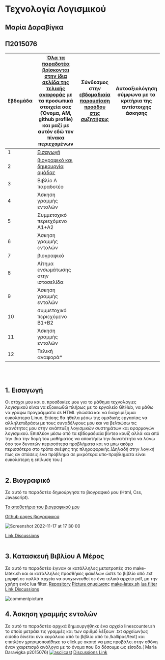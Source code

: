 # Τεχνολογία Λογισμικού 
## Μαρία Δαραβίγκα 
## Π2015076

| Εβδομάδα | [Όλα τα παραδοτέα βρίσκονται στην ίδια σελίδα της τελικής αναφοράς](https://courses-ionio.github.io/help/deliverables/) με τα προσωπικά στοιχεία σας (Όνομα, ΑΜ, github profile) και μαζί με αυτόν εδώ τον πίνακα περιεχομένων | Σύνδεσμος στην [εβδομαδιαία παρουσίαση προόδου στις συζητήσεις](https://github.com/courses-ionio/help/discussions/categories/show-and-tell) | Αυτοαξιολόγηση σύμφωνα με τα κριτήρια της αντίστοιχης άσκησης |
| --- | --- | --- | --- |
| 1 | [Eισαγωγή](#1-εισαγωγή)| | |
| 2 | [βιογραφικό και δημιουργία ομάδας](#2-βιογραφικό) | | |
| 3 | Βιβλίο Α παραδοτέο | | |
| 4 | Άσκηση γραμμής εντολών | | |
| 5 | Συμμετοχικό περιεχόμενο A1+A2 | | |
| 6 | Άσκηση γραμμής εντολών | | |
| 7 | βιογραφικό | | |
| 8 | Αίτημα ενσωμάτωσης στην ιστοσελίδα | | |
| 9 | Άσκηση γραμμής εντολών | | |
| 10 | συμμετοχικό περιεχόμενο B1+B2 | | |
| 11 | Άσκηση γραμμής εντολών | | |
| 12 | Τελική αναφορά* | | |

</br> </br>
## 1. Eισαγωγή
  Οι στόχοι μου και οι προσδοκίες μου για το μάθημα τεχνολογιες λογισμικού είναι να εξοικιωθώ πλήρως με το εργαλείο GitHub, να μάθω να γράφω προγράμματα 
σε HTML γλώσσα και να διαχειρίζομαι ευκολότερα Linux. Επίσης θα ήθελα μέσω της ομαδικής εργασίας να αλληλεπιδράσω με τους συναδέλφους μου και να βελτιώσω τις ικανότητες μου στην ανάπτυξη λογισμικών συστημάτων και εφαρμογών λογισμικού. Επιπλέον μέσω από τα εβδομαδιαία βίντεο κουίζ αλλά και από την ίδια την δομή του μαθήματος να αποκτήσω την δυνατότητα να λύνω όσο τον δυνατών περισσότερα προβλήματα και να μπω ακόμα περισσότερο στο τρόπο σκέψης της πληροφορικής.(Δηλαδή στην λογική πως αν σπάσεις ένα πρόβλημα σε μικρότερα υπο-προβλήματα είναι ευκολότερη η επίλυση του.)
</br></br>
## 2. Βιογραφικό
  Σε αυτό το παραδοτέο δημιούργησα το βιογραφικό μου (Html, Css, Javascript).

[Το αποθετήριο του βιογραφικού μου](https://github.com/Mariadar97/mycv/)

[Github pages βιογραφικού](https://mariadar97.github.io/mycv/)

![Screenshot 2022-11-17 at 17 30 00](https://user-images.githubusercontent.com/22714123/202488303-eff2525a-f159-4793-b8ac-c64039ba91f9.png)

[Link Discussions](https://github.com/courses-ionio/help/discussions/1651)
</br></br>

## 3. Κατασκευή Βιβλίου Α Μέρος
  Σε αυτό το παραδοτέο έγιναν οι κατάλληλες μετατροπές στο make-latex.sh και οι κατάλληλες προσθήκες φακέλων ώστε το βιβλίο από .txt μορφή σε πολλά αρχεία να συγχωνευθεί σε ένα τελικό αρχείο pdf, με την χρήση ενός lua filter.
[Repository](https://github.com/Mariadar97/kallipos)
[Picture σημείωσης](https://github.com/Mariadar97/kallipos/blob/master/picture/commentpicture.png)
[make-latex.sh](https://github.com/Mariadar97/kallipos/blob/master/make-latex.sh)
[lua filter](https://github.com/Mariadar97/kallipos/blob/master/comment.lua)
[Link Discussions](https://github.com/courses-ionio/help/discussions/1653)

![commentpicture](https://user-images.githubusercontent.com/22714123/202536849-f30ef4cd-9195-48c2-9770-abd79b6d2da0.png)

## 4. Άσκηση γραμμής εντολών
Σε αυτό το παραδοτέο αρχικά δημιουργήθηκε ένα αρχείο linescounter.sh το οποίο μετράει τις γραμμές και των αριθμό λέξεων .txt αρχείων(ως είσοδο δίνεται ένα κεφάλαιο από το βιβλίο από το /kallipos/text) και επιπλέον χρησιμοποιήθηκε το click με σκοπό να μας προβάλει στην οθόνη έναν χαιρετισμό ανάλογα με το όνομα που θα δόσουμε ως είσοδο.( Maria Daravigka p2015076)
[![asciicast](https://asciinema.org/a/538463.svg)](https://asciinema.org/a/538463)
[Discussions Link]()


